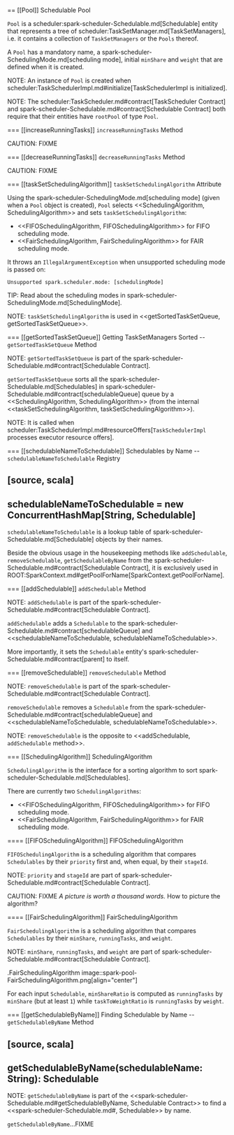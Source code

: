 == [[Pool]] Schedulable Pool

`Pool` is a scheduler:spark-scheduler-Schedulable.md[Schedulable] entity that represents a tree of scheduler:TaskSetManager.md[TaskSetManagers], i.e. it contains a collection of `TaskSetManagers` or the `Pools` thereof.

A `Pool` has a mandatory name, a spark-scheduler-SchedulingMode.md[scheduling mode], initial `minShare` and `weight` that are defined when it is created.

NOTE: An instance of `Pool` is created when scheduler:TaskSchedulerImpl.md#initialize[TaskSchedulerImpl is initialized].

NOTE: The scheduler:TaskScheduler.md#contract[TaskScheduler Contract] and spark-scheduler-Schedulable.md#contract[Schedulable Contract] both require that their entities have `rootPool` of type `Pool`.

=== [[increaseRunningTasks]] `increaseRunningTasks` Method

CAUTION: FIXME

=== [[decreaseRunningTasks]] `decreaseRunningTasks` Method

CAUTION: FIXME

=== [[taskSetSchedulingAlgorithm]] `taskSetSchedulingAlgorithm` Attribute

Using the spark-scheduler-SchedulingMode.md[scheduling mode] (given when a `Pool` object is created), `Pool` selects <<SchedulingAlgorithm, SchedulingAlgorithm>> and sets `taskSetSchedulingAlgorithm`:

* <<FIFOSchedulingAlgorithm, FIFOSchedulingAlgorithm>> for FIFO scheduling mode.
* <<FairSchedulingAlgorithm, FairSchedulingAlgorithm>> for FAIR scheduling mode.

It throws an `IllegalArgumentException` when unsupported scheduling mode is passed on:

```
Unsupported spark.scheduler.mode: [schedulingMode]
```

TIP: Read about the scheduling modes in spark-scheduler-SchedulingMode.md[SchedulingMode].

NOTE: `taskSetSchedulingAlgorithm` is used in <<getSortedTaskSetQueue, getSortedTaskSetQueue>>.

=== [[getSortedTaskSetQueue]] Getting TaskSetManagers Sorted -- `getSortedTaskSetQueue` Method

NOTE: `getSortedTaskSetQueue` is part of the spark-scheduler-Schedulable.md#contract[Schedulable Contract].

`getSortedTaskSetQueue` sorts all the spark-scheduler-Schedulable.md[Schedulables] in spark-scheduler-Schedulable.md#contract[schedulableQueue] queue by a <<SchedulingAlgorithm, SchedulingAlgorithm>> (from the internal <<taskSetSchedulingAlgorithm, taskSetSchedulingAlgorithm>>).

NOTE: It is called when scheduler:TaskSchedulerImpl.md#resourceOffers[`TaskSchedulerImpl` processes executor resource offers].

=== [[schedulableNameToSchedulable]] Schedulables by Name -- `schedulableNameToSchedulable` Registry

[source, scala]
----
schedulableNameToSchedulable = new ConcurrentHashMap[String, Schedulable]
----

`schedulableNameToSchedulable` is a lookup table of spark-scheduler-Schedulable.md[Schedulable] objects by their names.

Beside the obvious usage in the housekeeping methods like `addSchedulable`, `removeSchedulable`, `getSchedulableByName` from the spark-scheduler-Schedulable.md#contract[Schedulable Contract], it is exclusively used in ROOT:SparkContext.md#getPoolForName[SparkContext.getPoolForName].

=== [[addSchedulable]] `addSchedulable` Method

NOTE: `addSchedulable` is part of the spark-scheduler-Schedulable.md#contract[Schedulable Contract].

`addSchedulable` adds a `Schedulable` to the spark-scheduler-Schedulable.md#contract[schedulableQueue] and <<schedulableNameToSchedulable, schedulableNameToSchedulable>>.

More importantly, it sets the `Schedulable` entity's spark-scheduler-Schedulable.md#contract[parent] to itself.

=== [[removeSchedulable]] `removeSchedulable` Method

NOTE: `removeSchedulable` is part of the spark-scheduler-Schedulable.md#contract[Schedulable Contract].

`removeSchedulable` removes a `Schedulable` from the spark-scheduler-Schedulable.md#contract[schedulableQueue] and <<schedulableNameToSchedulable, schedulableNameToSchedulable>>.

NOTE: `removeSchedulable` is the opposite to <<addSchedulable, `addSchedulable` method>>.

=== [[SchedulingAlgorithm]] SchedulingAlgorithm

`SchedulingAlgorithm` is the interface for a sorting algorithm to sort spark-scheduler-Schedulable.md[Schedulables].

There are currently two `SchedulingAlgorithms`:

* <<FIFOSchedulingAlgorithm, FIFOSchedulingAlgorithm>> for FIFO scheduling mode.
* <<FairSchedulingAlgorithm, FairSchedulingAlgorithm>> for FAIR scheduling mode.

==== [[FIFOSchedulingAlgorithm]] FIFOSchedulingAlgorithm

`FIFOSchedulingAlgorithm` is a scheduling algorithm that compares `Schedulables` by their `priority` first and, when equal, by their `stageId`.

NOTE: `priority` and `stageId` are part of spark-scheduler-Schedulable.md#contract[Schedulable Contract].

CAUTION: FIXME _A picture is worth a thousand words._ How to picture the algorithm?

==== [[FairSchedulingAlgorithm]] FairSchedulingAlgorithm

`FairSchedulingAlgorithm` is a scheduling algorithm that compares `Schedulables` by their `minShare`, `runningTasks`, and `weight`.

NOTE: `minShare`, `runningTasks`, and `weight` are part of spark-scheduler-Schedulable.md#contract[Schedulable Contract].

.FairSchedulingAlgorithm
image::spark-pool-FairSchedulingAlgorithm.png[align="center"]

For each input `Schedulable`, `minShareRatio` is computed as `runningTasks` by `minShare` (but at least `1`) while `taskToWeightRatio` is `runningTasks` by `weight`.

=== [[getSchedulableByName]] Finding Schedulable by Name -- `getSchedulableByName` Method

[source, scala]
----
getSchedulableByName(schedulableName: String): Schedulable
----

NOTE: `getSchedulableByName` is part of the <<spark-scheduler-Schedulable.md#getSchedulableByName, Schedulable Contract>> to find a <<spark-scheduler-Schedulable.md#, Schedulable>> by name.

`getSchedulableByName`...FIXME
